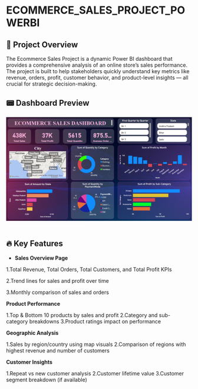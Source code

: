 # ECOMMERCE_SALES_PROJECT_POWERBI

## 📌 Project Overview
The Ecommerce Sales Project is a dynamic Power BI dashboard that provides a comprehensive analysis of an online store’s sales performance. The project is built to help stakeholders quickly understand key metrics like revenue, orders, profit, customer behavior, and product-level insights — all crucial for strategic decision-making.

## 📟 Dashboard Preview

<img src="Dashboard Image.png"/>&nbsp;

## 🔥 Key Features

- **Sales Overview Page**

1.Total Revenue, Total Orders, Total Customers, and Total Profit KPIs

2.Trend lines for sales and profit over time

3.Monthly comparison of sales and orders

**Product Performance**

1.Top & Bottom 10 products by sales and profit
2.Category and sub-category breakdowns
3.Product ratings impact on performance

**Geographic Analysis**

1.Sales by region/country using map visuals
2.Comparison of regions with highest revenue and number of customers

**Customer Insights**

1.Repeat vs new customer analysis
2.Customer lifetime value
3.Customer segment breakdown (if available)
